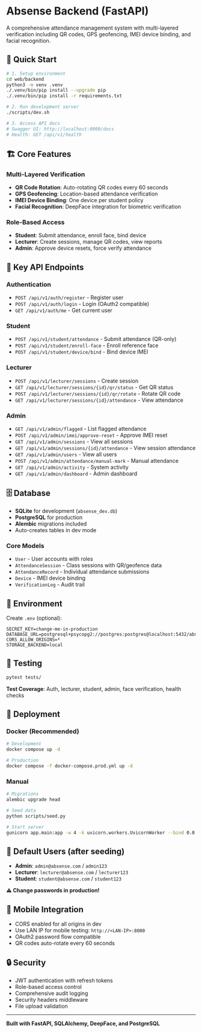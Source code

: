 # Absense Backend (FastAPI)

A comprehensive attendance management system with multi-layered verification including QR codes, GPS geofencing, IMEI device binding, and facial recognition.

## 🚀 Quick Start

```bash
# 1. Setup environment
cd web/backend
python3 -m venv .venv
./.venv/bin/pip install --upgrade pip
./.venv/bin/pip install -r requirements.txt

# 2. Run development server
./scripts/dev.sh

# 3. Access API docs
# Swagger UI: http://localhost:8000/docs
# Health: GET /api/v1/health
```

## 🏗️ Core Features

### Multi-Layered Verification
- **QR Code Rotation**: Auto-rotating QR codes every 60 seconds
- **GPS Geofencing**: Location-based attendance verification
- **IMEI Device Binding**: One device per student policy
- **Facial Recognition**: DeepFace integration for biometric verification

### Role-Based Access
- **Student**: Submit attendance, enroll face, bind device
- **Lecturer**: Create sessions, manage QR codes, view reports
- **Admin**: Approve device resets, force verify attendance

## 📡 Key API Endpoints

### Authentication
- `POST /api/v1/auth/register` - Register user
- `POST /api/v1/auth/login` - Login (OAuth2 compatible)
- `GET /api/v1/auth/me` - Get current user

### Student
- `POST /api/v1/student/attendance` - Submit attendance (QR-only)
- `POST /api/v1/student/enroll-face` - Enroll reference face
- `POST /api/v1/student/device/bind` - Bind device IMEI

### Lecturer
- `POST /api/v1/lecturer/sessions` - Create session
- `GET /api/v1/lecturer/sessions/{id}/qr/status` - Get QR status
- `POST /api/v1/lecturer/sessions/{id}/qr/rotate` - Rotate QR code
- `GET /api/v1/lecturer/sessions/{id}/attendance` - View attendance

### Admin
- `GET /api/v1/admin/flagged` - List flagged attendance
- `POST /api/v1/admin/imei/approve-reset` - Approve IMEI reset
- `GET /api/v1/admin/sessions` - View all sessions
- `GET /api/v1/admin/sessions/{id}/attendance` - View session attendance
- `GET /api/v1/admin/users` - View all users
- `POST /api/v1/admin/attendance/manual-mark` - Manual attendance
- `GET /api/v1/admin/activity` - System activity
- `GET /api/v1/admin/dashboard` - Admin dashboard

## 🗄️ Database

- **SQLite** for development (`absense_dev.db`)
- **PostgreSQL** for production
- **Alembic** migrations included
- Auto-creates tables in dev mode

### Core Models
- `User` - User accounts with roles
- `AttendanceSession` - Class sessions with QR/geofence data
- `AttendanceRecord` - Individual attendance submissions
- `Device` - IMEI device binding
- `VerificationLog` - Audit trail

## 🔧 Environment

Create `.env` (optional):
```env
SECRET_KEY=change-me-in-production
DATABASE_URL=postgresql+psycopg2://postgres:postgres@localhost:5432/absense
CORS_ALLOW_ORIGINS=*
STORAGE_BACKEND=local
```

## 🧪 Testing

```bash
pytest tests/
```

**Test Coverage**: Auth, lecturer, student, admin, face verification, health checks

## 🚀 Deployment

### Docker (Recommended)
```bash
# Development
docker compose up -d

# Production
docker compose -f docker-compose.prod.yml up -d
```

### Manual
```bash
# Migrations
alembic upgrade head

# Seed data
python scripts/seed.py

# Start server
gunicorn app.main:app -w 4 -k uvicorn.workers.UvicornWorker --bind 0.0.0.0:8000
```

## 👥 Default Users (after seeding)

- **Admin**: `admin@absense.com` / `admin123`
- **Lecturer**: `lecturer@absense.com` / `lecturer123`
- **Student**: `student@absense.com` / `student123`

**⚠️ Change passwords in production!**

## 📱 Mobile Integration

- CORS enabled for all origins in dev
- Use LAN IP for mobile testing: `http://<LAN-IP>:8000`
- OAuth2 password flow compatible
- QR codes auto-rotate every 60 seconds

## 🔒 Security

- JWT authentication with refresh tokens
- Role-based access control
- Comprehensive audit logging
- Security headers middleware
- File upload validation

---

**Built with FastAPI, SQLAlchemy, DeepFace, and PostgreSQL**